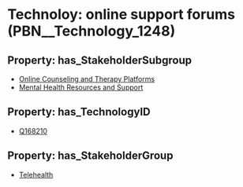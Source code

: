 # Technoloy: __online support forums__ (PBN__Technology_1248)

## Property: has_StakeholderSubgroup

* [Online Counseling and Therapy Platforms](PBN__TechSubgroup_65)
* [Mental Health Resources and Support](PBN__TechSubgroup_68)

## Property: has_TechnologyID

* [Q168210](Q168210)

## Property: has_StakeholderGroup

* [Telehealth](PBN__TechGroup_3)


